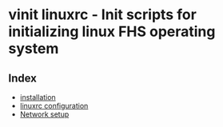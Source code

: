 # vinit linuxrc - Init scripts for initializing linux FHS operating system

## Index
- [installation](install.md)
- [linuxrc configuration](configuration.md)
- [Network setup](networking.md)
